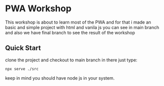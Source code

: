 # PWA Workshop

This workshop is about to learn most of the PWA and for that i made an basic and simple project with html and vanila js you can see in main branch and also we have final branch to see the result of the workshop

## Quick Start

clone the project and checkout to main branch in there just type:

```shell
npx serve ./src
```

keep in mind you should have node js in your system.
